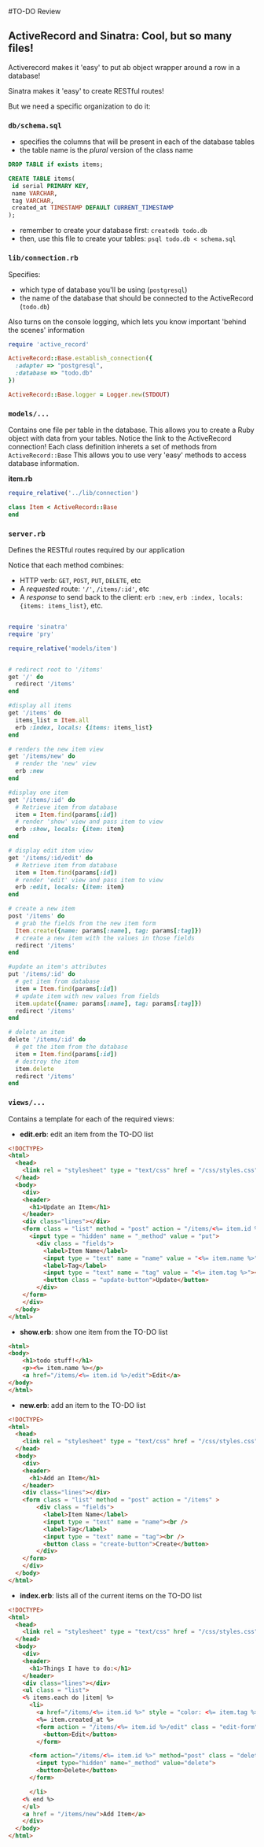 #TO-DO Review

## ActiveRecord and Sinatra: Cool, but so many files!
Activerecord makes it 'easy' to put ab object wrapper around a row in a database!

Sinatra makes it 'easy' to create RESTful routes!

But we need a specific organization to do it:

### ```db/schema.sql```
 - specifies the columns that will be present in each of the database tables
 - the table name is the *plural* version of the class name

 ```sql
DROP TABLE if exists items;

CREATE TABLE items(
  id serial PRIMARY KEY,
  name VARCHAR,
  tag VARCHAR, 
  created_at TIMESTAMP DEFAULT CURRENT_TIMESTAMP
);
 ```
 - remember to create your database first: ```createdb todo.db```
 - then, use this file to create your tables: ```psql todo.db < schema.sql```

### ```lib/connection.rb```
Specifies:
 - which type of database you'll be using (```postgresql```)
 - the name of the database that should be connected to the ActiveRecord (```todo.db```)

Also turns on the console logging, which lets you know important 'behind the scenes' information

```ruby
require 'active_record'

ActiveRecord::Base.establish_connection({
  :adapter => "postgresql",
  :database => "todo.db"
})

ActiveRecord::Base.logger = Logger.new(STDOUT)
```

### ```models/...```
Contains one file per table in the database. This allows you to create a Ruby object with data from your tables. Notice the link to the ActiveRecord connection! Each class definition inherets a set of methods from ```ActiveRecord::Base``` This allows you to use very 'easy' methods to access database information.

**item.rb**
```ruby
require_relative('../lib/connection')

class Item < ActiveRecord::Base
end
```

### ```server.rb```
Defines the RESTful routes required by our application

Notice that each method combines:
  - HTTP verb: ```GET```, ```POST```, ```PUT```, ```DELETE```, etc
  - A *requested* route: ```'/'```, ```/items/:id'```, etc
  - A *response* to send back to the client:  ```erb :new```, ```erb :index, locals: {items: items_list}```, etc.

```ruby

require 'sinatra'
require 'pry'

require_relative('models/item')


# redirect root to '/items'
get '/' do
  redirect '/items'
end

#display all items
get '/items' do
  items_list = Item.all
  erb :index, locals: {items: items_list}
end

# renders the new item view
get '/items/new' do
  # render the 'new' view
  erb :new
end

#display one item
get '/items/:id' do
  # Retrieve item from database
  item = Item.find(params[:id])
  # render 'show' view and pass item to view
  erb :show, locals: {item: item}
end

# display edit item view
get '/items/:id/edit' do
  # Retrieve item from database
  item = Item.find(params[:id])
  # render 'edit' view and pass item to view
  erb :edit, locals: {item: item}
end

# create a new item
post '/items' do
  # grab the fields from the new item form
  Item.create({name: params[:name], tag: params[:tag]})
  # create a new item with the values in those fields
  redirect '/items'
end

#update an item's attributes
put '/items/:id' do
  # get item from database
  item = Item.find(params[:id])
  # update item with new values from fields
  item.update({name: params[:name], tag: params[:tag]})
  redirect '/items'
end

# delete an item
delete '/items/:id' do
  # get the item from the database
  item = Item.find(params[:id])
  # destroy the item
  item.delete
  redirect '/items'
end
```


### ```views/...```
Contains a template for each of the required views:

 - **edit.erb**: edit an item from the TO-DO list
```html
<!DOCTYPE>
<html>
  <head>
    <link rel = "stylesheet" type = "text/css" href = "/css/styles.css">
  </head>
  <body>
    <div>
    <header>
      <h1>Update an Item</h1>
    </header>
    <div class="lines"></div>
    <form class = "list" method = "post" action = "/items/<%= item.id %>" >
      <input type = "hidden" name = "_method" value = "put">
        <div class = "fields">
          <label>Item Name</label>
          <input type = "text" name = "name" value = "<%= item.name %>"><br />
          <label>Tag</label>
          <input type = "text" name = "tag" value = "<%= item.tag %>"><br />
          <button class = "update-button">Update</button>
        </div>
    </form>
    </div>
  </body>
</html>
```
 - **show.erb**: show one item from the TO-DO list
```html
<html>
<body>
	<h1>todo stuff!</h1>
	<p><%= item.name %></p>
	<a href="/items/<%= item.id %>/edit">Edit</a>	
</body>
</html>
```
 - **new.erb**: add an item to the TO-DO list
```html
<!DOCTYPE>
<html>
  <head>
    <link rel = "stylesheet" type = "text/css" href = "/css/styles.css">
  </head>
  <body>
    <div>
    <header>
      <h1>Add an Item</h1>
    </header>
    <div class="lines"></div>
    <form class = "list" method = "post" action = "/items" >
        <div class = "fields">
          <label>Item Name</label>
          <input type = "text" name = "name"><br />
          <label>Tag</label>
          <input type = "text" name = "tag"><br />
          <button class = "create-button">Create</button>
        </div>
    </form>
    </div>
  </body>
</html>
```
 - **index.erb**: lists all of the current items on the TO-DO list
```html
<!DOCTYPE>
<html>
  <head>
    <link rel = "stylesheet" type = "text/css" href = "/css/styles.css">
  </head>
  <body>
    <div>
    <header>
      <h1>Things I have to do:</h1>
    </header>
    <div class="lines"></div>
    <ul class = "list">
    <% items.each do |item| %>
      <li>
        <a href="/items/<%= item.id %>" style = "color: <%= item.tag %>"><%= item.name %></a>
        <%= item.created_at %>
        <form action = "/items/<%= item.id %>/edit" class = "edit-form">
          <button>Edit</button>
        </form>

      <form action="/items/<%= item.id %>" method="post" class = "delete-form">
        <input type="hidden" name="_method" value="delete">
        <button>Delete</button>
      </form>

      </li>
    <% end %>
    </ul>
    <a href = "/items/new">Add Item</a>
    </div>
  </body>
</html>
```

